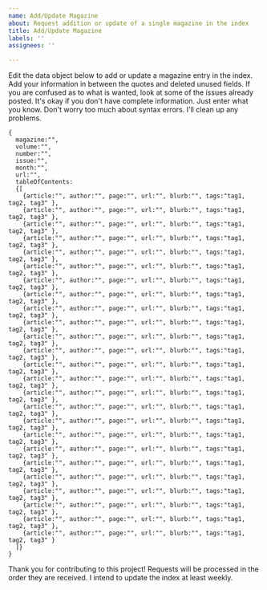 ```yaml
---
name: Add/Update Magazine
about: Request addition or update of a single magazine in the index
title: Add/Update Magazine
labels: ''
assignees: ''

---
```

Edit the data object below to add or update a magazine entry in the index.  Add your information in between the quotes and deleted unused fields.  If you are confused as to what is wanted, look at some of the issues already posted.  It's okay if you don't have complete information.  Just enter what you know.  Don't worry too much about syntax errors.  I'll clean up any problems.
```
{
  magazine:"",
  volume:"",
  number:"",
  issue:"",
  month:"",
  url:"",
  tableOfContents:
  {[
    {article:"", author:"", page:"", url:"", blurb:"", tags:"tag1, tag2, tag3" },
    {article:"", author:"", page:"", url:"", blurb:"", tags:"tag1, tag2, tag3" },
    {article:"", author:"", page:"", url:"", blurb:"", tags:"tag1, tag2, tag3" },
    {article:"", author:"", page:"", url:"", blurb:"", tags:"tag1, tag2, tag3" },
    {article:"", author:"", page:"", url:"", blurb:"", tags:"tag1, tag2, tag3" },
    {article:"", author:"", page:"", url:"", blurb:"", tags:"tag1, tag2, tag3" },
    {article:"", author:"", page:"", url:"", blurb:"", tags:"tag1, tag2, tag3" },
    {article:"", author:"", page:"", url:"", blurb:"", tags:"tag1, tag2, tag3" },
    {article:"", author:"", page:"", url:"", blurb:"", tags:"tag1, tag2, tag3" },
    {article:"", author:"", page:"", url:"", blurb:"", tags:"tag1, tag2, tag3" },
    {article:"", author:"", page:"", url:"", blurb:"", tags:"tag1, tag2, tag3" },
    {article:"", author:"", page:"", url:"", blurb:"", tags:"tag1, tag2, tag3" },
    {article:"", author:"", page:"", url:"", blurb:"", tags:"tag1, tag2, tag3" },
    {article:"", author:"", page:"", url:"", blurb:"", tags:"tag1, tag2, tag3" },
    {article:"", author:"", page:"", url:"", blurb:"", tags:"tag1, tag2, tag3" },
    {article:"", author:"", page:"", url:"", blurb:"", tags:"tag1, tag2, tag3" },
    {article:"", author:"", page:"", url:"", blurb:"", tags:"tag1, tag2, tag3" },
    {article:"", author:"", page:"", url:"", blurb:"", tags:"tag1, tag2, tag3" },
    {article:"", author:"", page:"", url:"", blurb:"", tags:"tag1, tag2, tag3" },
    {article:"", author:"", page:"", url:"", blurb:"", tags:"tag1, tag2, tag3" },
    {article:"", author:"", page:"", url:"", blurb:"", tags:"tag1, tag2, tag3" },
    {article:"", author:"", page:"", url:"", blurb:"", tags:"tag1, tag2, tag3" },
    {article:"", author:"", page:"", url:"", blurb:"", tags:"tag1, tag2, tag3" },
    {article:"", author:"", page:"", url:"", blurb:"", tags:"tag1, tag2, tag3" },
    {article:"", author:"", page:"", url:"", blurb:"", tags:"tag1, tag2, tag3" }
  ]}
}
```
Thank you for contributing to this project! Requests will be processed in the order they are received.  I intend to update the index at least weekly.
